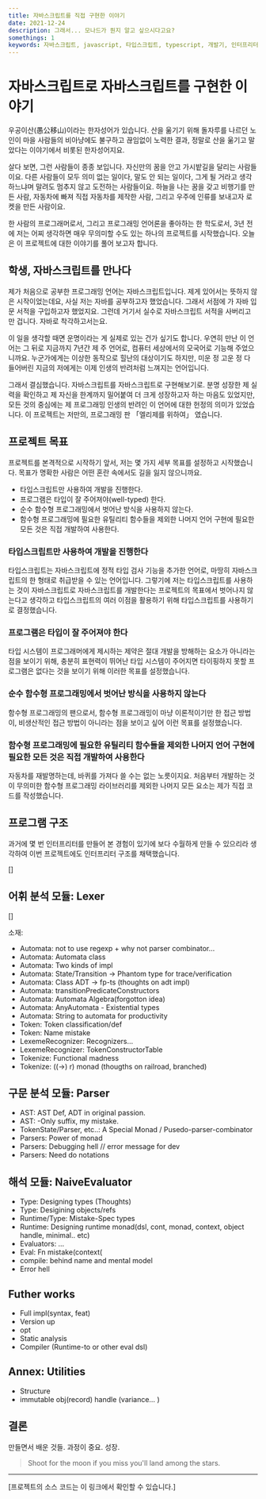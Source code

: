 ```yaml
---
title: 자바스크립트를 직접 구현한 이야기  
date: 2021-12-24  
description: 그래서... 모나드가 뭔지 알고 싶으시다고요?  
somethings: 1  
keywords: 자바스크립트, javascript, 타입스크립트, typescript, 개발기, 인터프리터, interpreter
---
```


# 자바스크립트로 자바스크립트를 구현한 이야기

우공이산(愚公移山)이라는 한자성어가 있습니다. 산을 욺기기 위해 돌자루를 나르던 노인이 마을 사람들의 비아냥에도 불구하고 끊임없이 노력한 결과, 정말로 산을 욺기고 말았다는 이야기에서 비롯된 한자성어지요.

살다 보면, 그런 사람들이 종종 보입니다. 자신만의 꿈을 안고 가시밭길을 달리는 사람들이요. 다른 사람들이 모두 의미 없는 일이다, 말도 안 되는 일이다, 그게 될 거라고 생각하느냐며 말려도 멈추지 않고 도전하는 사람들이요. 하늘을 나는 꿈을 갖고 비행기를 만든 사람, 자동차에 빠져 직접 자동차를 제작한 사람, 그리고 우주에 인류를 보내고자 로켓을 만든 사람이요.

한 사람의 프로그래머로서, 그리고 프로그래밍 언어론을 좋아하는 한 학도로서, 3년 전에 저는 어찌 생각하면 매우 무의미할 수도 있는 하나의 프로젝트를 시작했습니다. 오늘은 이 프로젝트에 대한 이야기를 풀어 보고자 합니다.

## 학생, 자바스크립트를 만나다

제가 처음으로 공부한 프로그래밍 언어는 자바스크립트입니다. 제게 있어서는 뜻하지 않은 시작이었는데요, 사실 저는 자바를 공부하고자 했었습니다. 그래서 서점에 가 자바 입문 서적을 구입하고자 했었지요. 그런데 거기서 실수로 자바스크립트 서적을 사버리고 만 겁니다. 자바로 착각하고서는요.

이 일을 생각할 때면 운명이라는 게 실제로 있는 건가 싶기도 합니다. 우연히 만난 이 언어는 그 뒤로 지금까지 7년간 제 주 언어로, 컴퓨터 세상에서의 모국어로 기능해 주었으니까요. 누군가에게는 이상한 동작으로 힐난의 대상이기도 하지만, 미운 정 고운 정 다 들어버린 지금의 저에게는 이제 인생의 반려처럼 느껴지는 언어입니다.

그래서 결심했습니다. 자바스크립트를 자바스크립트로 구현해보기로. 분명 성장한 제 실력을 확인하고 제 자신을 한계까지 밀어붙여 더 크게 성장하고자 하는 마음도 있었지만, 모든 것의 중심에는 제 프로그래밍 인생의 반려인 이 언어에 대한 헌정의 의미가 있었습니다. 이 프로젝트는 저만의, 프로그래밍 판 「엘리제를 위하여」 였습니다.

## 프로젝트 목표

프로젝트를 본격적으로 시작하기 앞서, 저는 몇 가지 세부 목표를 설정하고 시작했습니다. 목표가 명확한 사람은 어떤 혼란 속에서도 길을 잃지 않으니까요.

- 타입스크립트만 사용하여 개발을 진행한다.
- 프로그램은 타입이 잘 주어져야(well-typed) 한다.
- 순수 함수형 프로그래밍에서 벗어난 방식을 사용하지 않는다.
- 함수형 프로그래밍에 필요한 유틸리티 함수들을 제외한 나머지 언어 구현에 필요한 모든 것은 직접 개발하여 사용한다.

### 타입스크립트만 사용하여 개발을 진행한다

타입스크립트는 자바스크립트에 정적 타입 검사 기능을 추가한 언어로, 마땅히 자바스크립트의 한 형태로 취급받을 수 있는 언어입니다. 그렇기에 저는 타입스크립트를 사용하는 것이 자바스크립트로 자바스크립트를 개발한다는 프로젝트의 목표에서 벗어나지 않는다고 생각하고 타입스크립트의 여러 이점을 활용하기 위해 타입스크립트를 사용하기로 결정했습니다.

### 프로그램은 타입이 잘 주어져야 한다

타입 시스템이 프로그래머에게 제시하는 제약은 절대 개발을 방해하는 요소가 아니라는 점을 보이기 위해, 충분히 표현력이 뛰어난 타입 시스템이 주어지면 타이핑하지 못할 프로그램은 없다는 것을 보이기 위해 이러한 목표를 설정했습니다.

### 순수 함수형 프로그래밍에서 벗어난 방식을 사용하지 않는다

함수형 프로그래밍의 팬으로서, 함수형 프로그래밍이 마냥 이론적이기만 한 접근 방법이, 비생산적인 접근 방법이 아니라는 점을 보이고 싶어 이런 목표를 설정했습니다.

### 함수형 프로그래밍에 필요한 유틸리티 함수들을 제외한 나머지 언어 구현에 필요한 모든 것은 직접 개발하여 사용한다

자동차를 재발명하는데, 바퀴를 가져다 쓸 수는 없는 노릇이지요. 처음부터 개발하는 것이 무의미한 함수형 프로그래밍 라이브러리를 제외한 나머지 모든 요소는 제가 직접 코드를 작성했습니다.

## 프로그램 구조

과거에 몇 번 인터프리터를 만들어 본 경험이 있기에 보다 수월하게 만들 수 있으리라 생각하여 이번 프로젝트에도 인터프리터 구조를 채택했습니다.

[]

## 어휘 분석 모듈: Lexer

[]

소재:
- Automata: not to use regexp + why not parser combinator…
- Automata: Automata class
- Automata: Two kinds of impl
- Automata: State/Transition -> Phantom type for trace/verification
- Automata: Class ADT -> fp-ts (thoughts on adt impl)
- Automata: transitionPredicateConstructors
- Automata: Automata Algebra(forgotton idea)
- Automata: AnyAutomata - Existential types
- Automata: String to automata for productivity
- Token: Token classification/def
- Token: Name mistake
- LexemeRecognizer: Recognizers…
- LexemeRecognizer: TokenConstructorTable
- Tokenize: Functional madness
- Tokenize: ((->) r) monad (thougths on railroad, branched)

## 구문 분석 모듈: Parser

- AST: AST Def, ADT in original passion.
- AST: -Only suffix, my mistake.
- TokenState/Parser, etc..: A Special Monad / Pusedo-parser-combinator
- Parsers: Power of monad
- Parsers: Debugging hell // error message for dev
- Parsers: Need do notations

## 해석 모듈: NaiveEvaluator

- Type: Designing types (Thoughts)
- Type: Desigining objects/refs
- Runtime/Type: Mistake-Spec types
- Runtime: Designing runtime monad(dsl, cont, monad, context, object handle, minimal.. etc)
- Evaluators: …
- Eval: Fn mistake(context(
- compile: behind name and mental model
- Error hell

## Futher works
- Full impl(syntax, feat)
- Version up
- opt
- Static analysis
- Compiler (Runtime-to or other eval dsl)

## Annex: Utilities
- Structure
- immutable obj(record) handle (variance… )

## 결론
만들면서 배운 것들. 과정이 중요. 성장.
> Shoot for the moon if you miss you'll land among the stars.

----
[프로젝트의 소스 코드는 이 링크에서 확인할 수 있습니다.]